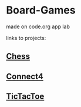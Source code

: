 # Board-Games
made on code.org app lab


links to projects:
## [Chess](https://studio.code.org/projects/applab/PytrwcA-1kHTsWuHPw6mt1aRKfvBBnu_dVIV1eSF8c0)
## [Connect4](https://studio.code.org/projects/applab/rHynh2WyQON6a7zRsn-DYeQX_OUD1T74nxZaLx7v1nk)
## [TicTacToe](https://studio.code.org/projects/applab/rHynh2WyQON6a7zRsn-DYfEFxr6h7zr-kI5kwx8kbU8)
